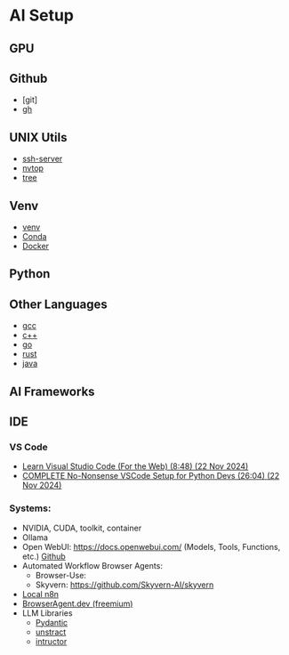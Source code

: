 # AI Setup

## GPU

## Github

* [git]
* [gh](cli.github.com)

## UNIX Utils

* [ssh-server]()
* [nvtop]()
* [tree]()

## Venv

* [venv]()
* [Conda]()
* [Docker]()

## Python

## Other Languages

* [gcc]()
* [c++]()
* [go]()
* [rust]()
* [java]()

## AI Frameworks

## IDE

### VS Code

* [Learn Visual Studio Code (For the Web) (8:48) (22 Nov 2024)](https://www.youtube.com/watch?v=2sdXMJZKLJE)
* [COMPLETE No-Nonsense VSCode Setup for Python Devs (26:04) (22 Nov 2024)](https://www.youtube.com/watch?v=PwGKhvqJCQM)


### Systems:

* NVIDIA, CUDA, toolkit, container
* Ollama
* Open WebUI: https://docs.openwebui.com/ (Models, Tools, Functions, etc.)
  [Github](https://github.com/open-webui/open-webui)
* Automated Workflow Browser Agents:
  * Browser-Use:
  * Skyvern: https://github.com/Skyvern-AI/skyvern
* [Local n8n](https://github.com/n8n-io/self-hosted-ai-starter-kit)
* [BrowserAgent.dev (freemium)](https://browseragent.dev/?ref=manuagi)
* LLM Libraries
  * [Pydantic]()
  * [unstract](https://github.com/Zipstack/unstract)
  * [intructor]()